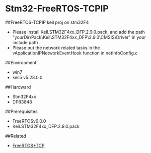 # Stm32-FreeRTOS-TCPIP
##FreeRTOS-TCPIP keil proj on stm32F4
* Please install Keil.STM32F4xx_DFP.2.9.0.pack, and add the path "yourDir\Pack\Keil\STM32F4xx_DFP\2.9.0\CMSIS\Driver" in your include path
* Please put the network related tasks in the vApplicationIPNetworkEventHook function in netInfoConfig.c 

##Environment
* win7
* keil5 v5.23.0.0

##Hardward
* Stm32F4xx
* DP83848

##Prerequisites
* FreeRTOSv9.0.0
* Keil.STM32F4xx_DFP.2.9.0.pack

##Related
* [FreeRTOS+TCP](https://www.freertos.org/FreeRTOS-Plus/FreeRTOS_Plus_TCP/index.html)
